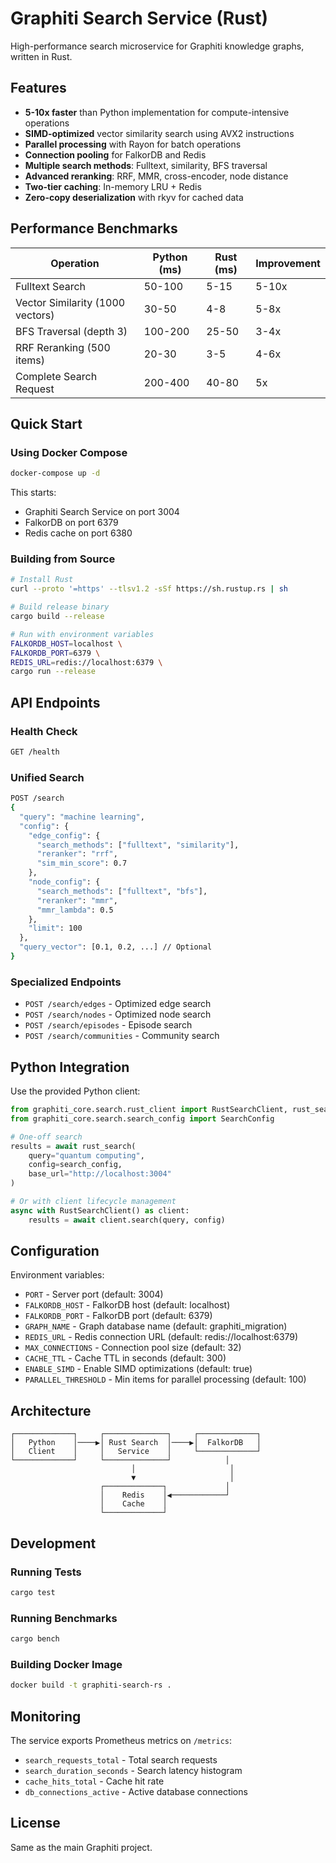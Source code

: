 # Graphiti Search Service (Rust)

High-performance search microservice for Graphiti knowledge graphs, written in Rust.

## Features

- **5-10x faster** than Python implementation for compute-intensive operations
- **SIMD-optimized** vector similarity search using AVX2 instructions
- **Parallel processing** with Rayon for batch operations
- **Connection pooling** for FalkorDB and Redis
- **Multiple search methods**: Fulltext, similarity, BFS traversal
- **Advanced reranking**: RRF, MMR, cross-encoder, node distance
- **Two-tier caching**: In-memory LRU + Redis
- **Zero-copy deserialization** with rkyv for cached data

## Performance Benchmarks

| Operation | Python (ms) | Rust (ms) | Improvement |
|-----------|------------|-----------|-------------|
| Fulltext Search | 50-100 | 5-15 | 5-10x |
| Vector Similarity (1000 vectors) | 30-50 | 4-8 | 5-8x |
| BFS Traversal (depth 3) | 100-200 | 25-50 | 3-4x |
| RRF Reranking (500 items) | 20-30 | 3-5 | 4-6x |
| Complete Search Request | 200-400 | 40-80 | 5x |

## Quick Start

### Using Docker Compose

```bash
docker-compose up -d
```

This starts:
- Graphiti Search Service on port 3004
- FalkorDB on port 6379
- Redis cache on port 6380

### Building from Source

```bash
# Install Rust
curl --proto '=https' --tlsv1.2 -sSf https://sh.rustup.rs | sh

# Build release binary
cargo build --release

# Run with environment variables
FALKORDB_HOST=localhost \
FALKORDB_PORT=6379 \
REDIS_URL=redis://localhost:6379 \
cargo run --release
```

## API Endpoints

### Health Check
```bash
GET /health
```

### Unified Search
```bash
POST /search
{
  "query": "machine learning",
  "config": {
    "edge_config": {
      "search_methods": ["fulltext", "similarity"],
      "reranker": "rrf",
      "sim_min_score": 0.7
    },
    "node_config": {
      "search_methods": ["fulltext", "bfs"],
      "reranker": "mmr",
      "mmr_lambda": 0.5
    },
    "limit": 100
  },
  "query_vector": [0.1, 0.2, ...] // Optional
}
```

### Specialized Endpoints

- `POST /search/edges` - Optimized edge search
- `POST /search/nodes` - Optimized node search
- `POST /search/episodes` - Episode search
- `POST /search/communities` - Community search

## Python Integration

Use the provided Python client:

```python
from graphiti_core.search.rust_client import RustSearchClient, rust_search
from graphiti_core.search.search_config import SearchConfig

# One-off search
results = await rust_search(
    query="quantum computing",
    config=search_config,
    base_url="http://localhost:3004"
)

# Or with client lifecycle management
async with RustSearchClient() as client:
    results = await client.search(query, config)
```

## Configuration

Environment variables:

- `PORT` - Server port (default: 3004)
- `FALKORDB_HOST` - FalkorDB host (default: localhost)
- `FALKORDB_PORT` - FalkorDB port (default: 6379)
- `GRAPH_NAME` - Graph database name (default: graphiti_migration)
- `REDIS_URL` - Redis connection URL (default: redis://localhost:6379)
- `MAX_CONNECTIONS` - Connection pool size (default: 32)
- `CACHE_TTL` - Cache TTL in seconds (default: 300)
- `ENABLE_SIMD` - Enable SIMD optimizations (default: true)
- `PARALLEL_THRESHOLD` - Min items for parallel processing (default: 100)

## Architecture

```
┌─────────────┐     ┌──────────────┐     ┌─────────────┐
│   Python    │────▶│ Rust Search  │────▶│  FalkorDB   │
│   Client    │     │   Service    │     └─────────────┘
└─────────────┘     └──────────────┘            │
                           │                     │
                           ▼                     │
                    ┌─────────────┐             │
                    │    Redis    │◀────────────┘
                    │    Cache    │
                    └─────────────┘
```

## Development

### Running Tests
```bash
cargo test
```

### Running Benchmarks
```bash
cargo bench
```

### Building Docker Image
```bash
docker build -t graphiti-search-rs .
```

## Monitoring

The service exports Prometheus metrics on `/metrics`:

- `search_requests_total` - Total search requests
- `search_duration_seconds` - Search latency histogram
- `cache_hits_total` - Cache hit rate
- `db_connections_active` - Active database connections

## License

Same as the main Graphiti project.